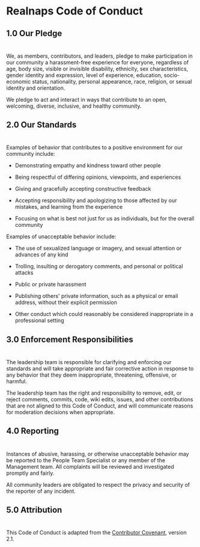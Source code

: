 # Realnaps Code of Conduct

## 1.0 Our Pledge

# 

We, as members, contributors, and leaders, pledge to make participation in our community a harassment-free experience for everyone, regardless of age, body size, visible or invisible disability, ethnicity, sex characteristics, gender identity and expression, level of experience, education, socio-economic status, nationality, personal appearance, race, religion, or sexual identity and orientation.

We pledge to act and interact in ways that contribute to an open, welcoming, diverse, inclusive, and healthy community.

## 2.0 Our Standards

# 

Examples of behavior that contributes to a positive environment for our community include:

*   Demonstrating empathy and kindness toward other people
    
*   Being respectful of differing opinions, viewpoints, and experiences
    
*   Giving and gracefully accepting constructive feedback
    
*   Accepting responsibility and apologizing to those affected by our mistakes, and learning from the experience
    
*   Focusing on what is best not just for us as individuals, but for the overall community
    

Examples of unacceptable behavior include:

*   The use of sexualized language or imagery, and sexual attention or advances of any kind
    
*   Trolling, insulting or derogatory comments, and personal or political attacks
    
*   Public or private harassment
    
*   Publishing others' private information, such as a physical or email address, without their explicit permission
    
*   Other conduct which could reasonably be considered inappropriate in a professional setting
    

## 3.0 Enforcement Responsibilities

# 

The leadership team is responsible for clarifying and enforcing our standards and will take appropriate and fair corrective action in response to any behavior that they deem inappropriate, threatening, offensive, or harmful.

The leadership team has the right and responsibility to remove, edit, or reject comments, commits, code, wiki edits, issues, and other contributions that are not aligned to this Code of Conduct, and will communicate reasons for moderation decisions when appropriate.

## 4.0 Reporting

# 

Instances of abusive, harassing, or otherwise unacceptable behavior may be reported to the People Team Specialist or any member of the Management team. All complaints will be reviewed and investigated promptly and fairly.

All community leaders are obligated to respect the privacy and security of the reporter of any incident.

## 5.0 Attribution

# 

This Code of Conduct is adapted from the [Contributor Covenant](https://www.contributor-covenant.org/ "null"), version 2.1.
